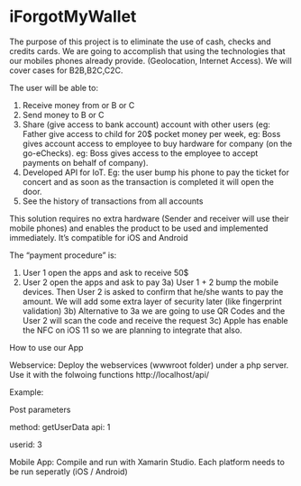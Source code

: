 # iForgotMyWallet

The purpose of this project is to eliminate the use of cash, checks and credits cards. We are going to accomplish that using the technologies that our mobiles phones already provide. (Geolocation, Internet Access).
We will cover cases for B2B,B2C,C2C.

The user will be able to:
1) Receive money from or B or C
2) Send money to B or C
3) Share (give access to bank account) account with other users (eg: Father give access to child for 20$ pocket money per week, eg: Boss gives account access to employee to buy hardware for company (on the go-eChecks). eg: Boss gives access to the employee to accept payments on behalf of company).
4) Developed API for IoT. Eg: the user bump his phone to pay the  ticket for concert and as soon as the transaction is completed it will open the door.
5) See the history of transactions from all accounts 

This solution requires no extra hardware (Sender and receiver will use their mobile phones) and enables the product to be used and implemented immediately. It’s compatible for iOS and Android

The “payment procedure” is:
1) User 1 open the apps and ask to receive 50$
2) User 2 open the apps and ask to pay
3a) User 1 + 2 bump the mobile devices. Then User 2 is asked to confirm that he/she wants to pay the amount. We will add some extra layer of security later (like fingerprint validation)
3b) Alternative to 3a we are going to use QR Codes and the User 2 will scan the code and receive the request
3c) Apple has enable the NFC on iOS 11 so we are planning to integrate that also.



How to use our App



Webservice:
Deploy the webservices (wwwroot folder) under a php server. 
Use it with the folwoing functions http://localhost/api/

Example:

Post parameters

method: getUserData
api: 1

userid: 3



Mobile App:
Compile and run with Xamarin Studio. Each platform needs to be run seperatly (iOS / Android)
